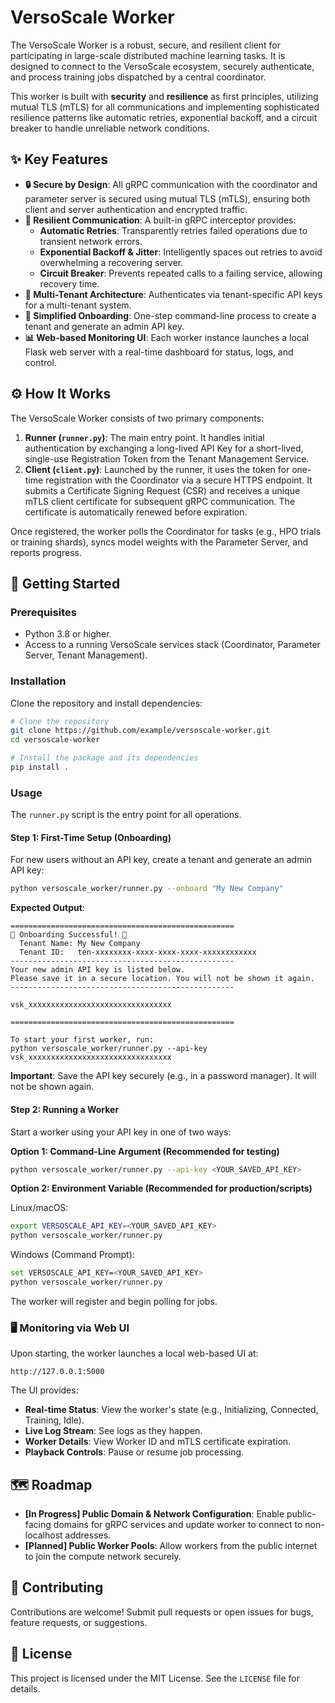 # VersoScale Worker

The VersoScale Worker is a robust, secure, and resilient client for participating in large-scale distributed machine learning tasks. It is designed to connect to the VersoScale ecosystem, securely authenticate, and process training jobs dispatched by a central coordinator.

This worker is built with **security** and **resilience** as first principles, utilizing mutual TLS (mTLS) for all communications and implementing sophisticated resilience patterns like automatic retries, exponential backoff, and a circuit breaker to handle unreliable network conditions.

## ✨ Key Features

- **🔒 Secure by Design**: All gRPC communication with the coordinator and parameter server is secured using mutual TLS (mTLS), ensuring both client and server authentication and encrypted traffic.
- **🔄 Resilient Communication**: A built-in gRPC interceptor provides:
  - **Automatic Retries**: Transparently retries failed operations due to transient network errors.
  - **Exponential Backoff & Jitter**: Intelligently spaces out retries to avoid overwhelming a recovering server.
  - **Circuit Breaker**: Prevents repeated calls to a failing service, allowing recovery time.
- **🏢 Multi-Tenant Architecture**: Authenticates via tenant-specific API keys for a multi-tenant system.
- **🚀 Simplified Onboarding**: One-step command-line process to create a tenant and generate an admin API key.
- **📊 Web-based Monitoring UI**: Each worker instance launches a local Flask web server with a real-time dashboard for status, logs, and control.

## ⚙️ How It Works

The VersoScale Worker consists of two primary components:

1. **Runner (`runner.py`)**: The main entry point. It handles initial authentication by exchanging a long-lived API Key for a short-lived, single-use Registration Token from the Tenant Management Service.
2. **Client (`client.py`)**: Launched by the runner, it uses the token for one-time registration with the Coordinator via a secure HTTPS endpoint. It submits a Certificate Signing Request (CSR) and receives a unique mTLS client certificate for subsequent gRPC communication. The certificate is automatically renewed before expiration.

Once registered, the worker polls the Coordinator for tasks (e.g., HPO trials or training shards), syncs model weights with the Parameter Server, and reports progress.

## 🏁 Getting Started

### Prerequisites

- Python 3.8 or higher.
- Access to a running VersoScale services stack (Coordinator, Parameter Server, Tenant Management).

### Installation

Clone the repository and install dependencies:

```bash
# Clone the repository
git clone https://github.com/example/versoscale-worker.git
cd versoscale-worker

# Install the package and its dependencies
pip install .
```

### Usage

The `runner.py` script is the entry point for all operations.

#### Step 1: First-Time Setup (Onboarding)

For new users without an API key, create a tenant and generate an admin API key:

```bash
python versoscale_worker/runner.py --onboard "My New Company"
```

**Expected Output**:

```
==================================================
🎉 Onboarding Successful! 🎉
  Tenant Name: My New Company
  Tenant ID:   ten-xxxxxxxx-xxxx-xxxx-xxxx-xxxxxxxxxxxx
--------------------------------------------------
Your new admin API key is listed below.
Please save it in a secure location. You will not be shown it again.
--------------------------------------------------

vsk_xxxxxxxxxxxxxxxxxxxxxxxxxxxxxxxx

==================================================

To start your first worker, run:
python versoscale_worker/runner.py --api-key vsk_xxxxxxxxxxxxxxxxxxxxxxxxxxxxxxxx
```

**Important**: Save the API key securely (e.g., in a password manager). It will not be shown again.

#### Step 2: Running a Worker

Start a worker using your API key in one of two ways:

**Option 1: Command-Line Argument (Recommended for testing)**

```bash
python versoscale_worker/runner.py --api-key <YOUR_SAVED_API_KEY>
```

**Option 2: Environment Variable (Recommended for production/scripts)**

Linux/macOS:

```bash
export VERSOSCALE_API_KEY=<YOUR_SAVED_API_KEY>
python versoscale_worker/runner.py
```

Windows (Command Prompt):

```bash
set VERSOSCALE_API_KEY=<YOUR_SAVED_API_KEY>
python versoscale_worker/runner.py
```

The worker will register and begin polling for jobs.

### 🖥️ Monitoring via Web UI

Upon starting, the worker launches a local web-based UI at:

```
http://127.0.0.1:5000
```

The UI provides:

- **Real-time Status**: View the worker's state (e.g., Initializing, Connected, Training, Idle).
- **Live Log Stream**: See logs as they happen.
- **Worker Details**: View Worker ID and mTLS certificate expiration.
- **Playback Controls**: Pause or resume job processing.

## 🗺️ Roadmap

- **[In Progress] Public Domain & Network Configuration**: Enable public-facing domains for gRPC services and update worker to connect to non-localhost addresses.
- **[Planned] Public Worker Pools**: Allow workers from the public internet to join the compute network securely.

## 🤝 Contributing

Contributions are welcome! Submit pull requests or open issues for bugs, feature requests, or suggestions.

## 📄 License

This project is licensed under the MIT License. See the `LICENSE` file for details.